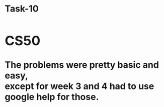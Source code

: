 <h1>Task-10<h/h1>
 
  <h2>CS50</h2>
  
  The problems were pretty basic and easy,<br>
  except for week 3 and 4 had to use google help for those.

